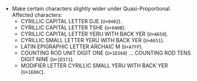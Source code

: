 * Make certain characters slightly wider under Quasi-Proportional. Affected characters:
  - CYRILLIC CAPITAL LETTER DJE (`U+0402`).
  - CYRILLIC CAPITAL LETTER TSHE (`U+040B`).
  - CYRILLIC CAPITAL LETTER YERU WITH BACK YER (`U+A650`).
  - CYRILLIC SMALL LETTER YERU WITH BACK YER (`U+A651`).
  - LATIN EPIGRAPHIC LETTER ARCHAIC M (`U+A7FF`).
  - COUNTING ROD UNIT DIGIT ONE (`U+1D360`) ... COUNTING ROD TENS DIGIT NINE (`U+1D371`).
  - MODIFIER LETTER CYRILLIC SMALL YERU WITH BACK YER (`U+1E06C`).
